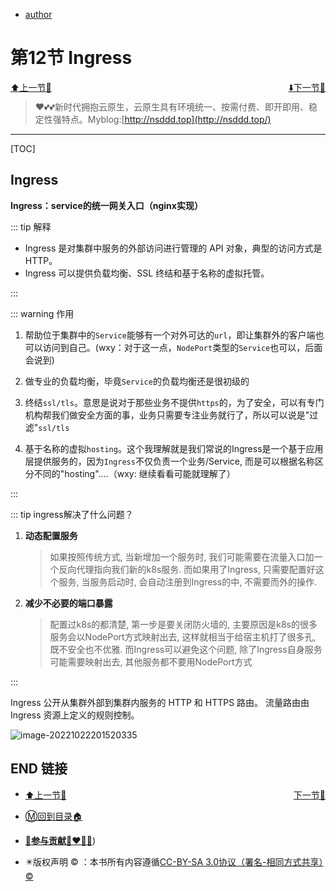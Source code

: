 + [author](http://nsddd.top)

# 第12节 Ingress

<div><a href = '11.md' style='float:left'>⬆️上一节🔗  </a><a href = '13.md' style='float: right'>  ⬇️下一节🔗</a></div>
<br>

> ❤️💕💕新时代拥抱云原生，云原生具有环境统一、按需付费、即开即用、稳定性强特点。Myblog:[http://nsddd.top](http://nsddd.top/)

---
[TOC]

## Ingress

**Ingress：service的统一网关入口（nginx实现）**

::: tip 解释

+ Ingress 是对集群中服务的外部访问进行管理的 API 对象，典型的访问方式是 HTTP。
+ Ingress 可以提供负载均衡、SSL 终结和基于名称的虚拟托管。

:::



::: warning 作用

1. 帮助位于集群中的`Service`能够有一个对外可达的`url`，即让集群外的客户端也可以访问到自己。(wxy：对于这一点，`NodePort`类型的`Service`也可以，后面会说到)

2. 做专业的负载均衡，毕竟`Service`的负载均衡还是很初级的

3. 终结`ssl/tls`。意思是说对于那些业务不提供`https`的，为了安全，可以有专门机构帮我们做安全方面的事，业务只需要专注业务就行了，所以可以说是"过滤"`ssl/tls`

4. 基于名称的虚拟`hosting`。这个我理解就是我们常说的Ingress是一个基于应用层提供服务的，因为`Ingress`不仅负责一个业务/Service, 而是可以根据名称区分不同的"hosting"....（wxy: 继续看看可能就理解了）

:::



::: tip ingress解决了什么问题？

1. **动态配置服务**

   > 如果按照传统方式, 当新增加一个服务时, 我们可能需要在流量入口加一个反向代理指向我们新的k8s服务. 而如果用了Ingress, 只需要配置好这个服务, 当服务启动时, 会自动注册到Ingress的中, 不需要而外的操作.

2. **减少不必要的端口暴露**

   > 配置过k8s的都清楚, 第一步是要关闭防火墙的, 主要原因是k8s的很多服务会以NodePort方式映射出去, 这样就相当于给宿主机打了很多孔, 既不安全也不优雅. 而Ingress可以避免这个问题, 除了Ingress自身服务可能需要映射出去, 其他服务都不要用NodePort方式

:::



Ingress 公开从集群外部到集群内服务的 HTTP 和 HTTPS 路由。 流量路由由 Ingress 资源上定义的规则控制。

![image-20221022201520335](http://sm.nsddd.top/smimage-20221022201520335.png)





## END 链接
<ul><li><div><a href = '11.md' style='float:left'>⬆️上一节🔗  </a><a href = '13.md' style='float: right'>  ️下一节🔗</a></div></li></ul>

+ [Ⓜ️回到目录🏠](../README.md)

+ [**🫵参与贡献💞❤️‍🔥💖**](https://nsddd.top/archives/contributors))

+ ✴️版权声明 &copy; ：本书所有内容遵循[CC-BY-SA 3.0协议（署名-相同方式共享）&copy;](http://zh.wikipedia.org/wiki/Wikipedia:CC-by-sa-3.0协议文本) 

